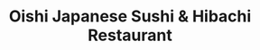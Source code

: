 ---
layout: place
title: Oishi Japanese Sushi & Hibachi Restaurant
permalink: /florida/orlando/oishi-japanese-sushi-hibachi-restaurant.html
stateAbbr: FL
stateName: Florida
cityName: Orlando
seo:
  type: restaurant
  links: https://www.oishiorlando.com/
place_id: ChIJM5jKSid-54gRmnqkuvp0TTk
photos:
  - name: >-
      places/ChIJM5jKSid-54gRmnqkuvp0TTk/photos/AeeoHcLECwMxFhAIw30NaoOYWmyLGoEodlZ0ElFC1cP0zHNO9r0IFHx8aUOeaPHIHdREzv0QHnZ0Zyu1gV52jUmwnVAnW_5xji3OGae5mfFlq8TSfWPxJT47_O9NVVE53eqZQPaQj47WLkySRPaVLBl03_UT2ijGm_C3IYhht1np3QwZDjy0NPwRJwkYFo-6N6AecVXOeZyO1o7k1YPXP8j-JbSfpPFLFnIWcmj78kWnCo_ge2URA5xfVHtliOZyX04J_6x0yUrySBZjqr8V0sn7SviDpzeBZU28u2qjv-pu733qcd3jOTZhp04CDZjfyRaZBIOWCRWwGfO9EP8YMLZLL82jNZuMF2kDLen0Rr1OXwAu02uzUar8aPIAVdAs3m9Pdp2AlbsQnLmOJPb1JmqaVgE7OEQHpxYPNpeKF9p_6qg_Eg
    widthPx: 2992
    heightPx: 2992
    authorAttributions:
      - displayName: Mario Pena
        uri: https://maps.google.com/maps/contrib/103797888107617838877
        photoUri: >-
          https://lh3.googleusercontent.com/a/ACg8ocLjPs-FoqcJHSJWhbZHsHJyT14nHet_mD8YaqwaMICcR9nWXA=s100-p-k-no-mo
    flagContentUri: >-
      https://www.google.com/local/imagery/report/?cb_client=maps_api_places.places_api&image_key=!1e10!2sCIHM0ogKEICAgIDrsLLVWw&hl=en-US
    googleMapsUri: >-
      https://www.google.com/maps/place//data=!3m4!1e2!3m2!1sCIHM0ogKEICAgIDrsLLVWw!2e10!4m2!3m1!1s0x88e77e274aca9833:0x394d74fabaa47a9a
  - name: >-
      places/ChIJM5jKSid-54gRmnqkuvp0TTk/photos/AeeoHcI3kOIR1jfelylHzKLnyGqKg6wS6kBEkNyau-vNTlg1WjblOa2cRCyyu1yDc5gM3Z0x7H4tNxzffCpnbTdAYELhp6VLZoFOYd7Ib-JD1n4xuDTyu7mM1aKg712s7BhaLLceuD00WTrKBJjlzHaRQHg544whtTP2VJc4RZwnDOW8APCn7aRQxRkyvWYFHWBYkoXXNZ6LZIynavFV8ih1R5hu8hrOPdJSZOgVJth-2ggRTIR6raBz1Y-GMoJ6PdClDehOUTZpxsw6xDonJ9hp8M5lkd0VKN6azsGb7Xht6GzAvw
    widthPx: 1080
    heightPx: 1080
    authorAttributions:
      - displayName: Oishi Japanese Sushi & Hibachi Restaurant
        uri: https://maps.google.com/maps/contrib/107717789204190984531
        photoUri: >-
          https://lh3.googleusercontent.com/a/ACg8ocLATkRLlOjanhRjN1OVP1l1jhHwxS3Md0-WlvJMNsHGK8KgWA=s100-p-k-no-mo
    flagContentUri: >-
      https://www.google.com/local/imagery/report/?cb_client=maps_api_places.places_api&image_key=!1e10!2sAF1QipNcXWxIvOLeDxttcXdro4Afd0dVsfpQpu2_LBUf&hl=en-US
    googleMapsUri: >-
      https://www.google.com/maps/place//data=!3m4!1e2!3m2!1sAF1QipNcXWxIvOLeDxttcXdro4Afd0dVsfpQpu2_LBUf!2e10!4m2!3m1!1s0x88e77e274aca9833:0x394d74fabaa47a9a
  - name: >-
      places/ChIJM5jKSid-54gRmnqkuvp0TTk/photos/AeeoHcIuWKkHMj1yHox2eD8Jw5nH1tAuWbAlv2CDaKLuQ0mPJH0iJHQL8OrllI8tqGR_E__ZnIHateqw9_hLuf3wfjU4ZCGD-m5YHDnh8nquSKg7Xqw-KDiMnZS3yeV5o3TEkH4R1IMgtil7j7CtrMB-m9pJrMXlrQPwPDZ9EqWZcSPYfwDjleyL655cz5y7a6JYXPNALbs8YWYHIQOJEk4ATuclax2zpj6GGzs5N6Mv7q_3TG7avOd-1fZpYhNi-s31tmEtl8Te-DlYKYDi4PKXhQBwn9NYZNkNGs8XOvx64rU2WTru9C8vly756bRtvQ-ev59QV2Pf5Hq9pApOg9lhUFe0RXgAN34XMyFh2W8L44n-Um4uzJcDVfsoPP9i33BM8fRaHyNvbj9v4TJ89xGsngQ6p89jKbnj_ID9FO8IrHU5yA
    widthPx: 4032
    heightPx: 3024
    authorAttributions:
      - displayName: Carson S Miller
        uri: https://maps.google.com/maps/contrib/111143031076506129363
        photoUri: >-
          https://lh3.googleusercontent.com/a-/ALV-UjXA9maQLc-VWoPYbYJGd_ata6cw828jg8yHSgRIImEV4-dRG8N5ew=s100-p-k-no-mo
    flagContentUri: >-
      https://www.google.com/local/imagery/report/?cb_client=maps_api_places.places_api&image_key=!1e10!2sCIHM0ogKEICAgMDI0pCWVQ&hl=en-US
    googleMapsUri: >-
      https://www.google.com/maps/place//data=!3m4!1e2!3m2!1sCIHM0ogKEICAgMDI0pCWVQ!2e10!4m2!3m1!1s0x88e77e274aca9833:0x394d74fabaa47a9a
  - name: >-
      places/ChIJM5jKSid-54gRmnqkuvp0TTk/photos/AeeoHcIn8ispbtBVsfAaLG5HcfBqP-n77WuZmxa_kYQdF3VVwtLsSKIPL-5bLixRGaDGpTZqe0h8dy5JOHrhNQxUNjXU2RFnHI1IUznrsDVFY7pjBIlsorW_XK88aQSVIhIKUvLupkScGuN2MBAquXv8ch-qWvT370pcdpNkdU84NTohSQDh09G1KjnGA6_SVPzvXd6yBqzB1Bp5LVtA7HCEtKlg7VgCiYOcX9yzPVMAUcNJHU2_Y4FZtTbVTY8WWU34wcty1XKIR0dtxB0WxHWMX64RFYt5VlIpcGAxNE0aG6t_6nqLCUt8ZXLLQmmWDBu3QRFmEJKT5nCLOO5WtYefOfsdhuAKqUYkM0jf2mS9OWM9WceuquqQx5O8qivuJ8nfojepr34skVAlfDgjwM9Sy-jtGPwKyAgpAA5NkmWDnUphlA
    widthPx: 3736
    heightPx: 2158
    authorAttributions:
      - displayName: Melissa Craig
        uri: https://maps.google.com/maps/contrib/109202259326734725041
        photoUri: >-
          https://lh3.googleusercontent.com/a-/ALV-UjXTHo5BgRAFt3KrFAOwAVvTEeh61u16_6hIn5YlpnSixHoGMUqt=s100-p-k-no-mo
    flagContentUri: >-
      https://www.google.com/local/imagery/report/?cb_client=maps_api_places.places_api&image_key=!1e10!2sCIHM0ogKEICAgIDLy6_FVA&hl=en-US
    googleMapsUri: >-
      https://www.google.com/maps/place//data=!3m4!1e2!3m2!1sCIHM0ogKEICAgIDLy6_FVA!2e10!4m2!3m1!1s0x88e77e274aca9833:0x394d74fabaa47a9a
  - name: >-
      places/ChIJM5jKSid-54gRmnqkuvp0TTk/photos/AeeoHcJtDLV0pUcTT4QRhWqM2rvpPbsA64o5CiBH5MhLDwOwqA27XfVUfP6FctzoPDbQixeddXsh4M_PSCzCIt6d4NWqEMopF3EO9m3JvMvyGUWfpsMQQPm2JzUYjALnYPqVnQvcACLbSutqS7e4KCZ-JK6P2XV-OrgTDK1cN4M9K49yIBk_I2TULLqmXGqGrdKGGkWKjAg6P7ulQk1vwumt_H-dnO_MYfOHTQXmqBAPnIseYVnb6cwM2ywnWjH4-0PGYcmLXPS9FCrw-khHIFocCoZXCkMOK8Ez-JfNR_9UYVL-X9T6b5uLS4LVUH2djpqtHaQS4U5RLLV27HJesSe2vk9WCQ2oer81fi4RNRzS6a1TaKe_mKWOvktMFcS5NJYtWU-C4LfNheE5_54YkED9MrJ0jzvpF_7u0FKQlm9iMeDM0A
    widthPx: 4032
    heightPx: 3024
    authorAttributions:
      - displayName: Doug Nelson
        uri: https://maps.google.com/maps/contrib/110582206486176549886
        photoUri: >-
          https://lh3.googleusercontent.com/a/ACg8ocJ5cxgID47oYFDr0sDEO5viHnBV4iU0NgA4sIWvHH2m178o8Q=s100-p-k-no-mo
    flagContentUri: >-
      https://www.google.com/local/imagery/report/?cb_client=maps_api_places.places_api&image_key=!1e10!2sCIHM0ogKEICAgID3s7PrMQ&hl=en-US
    googleMapsUri: >-
      https://www.google.com/maps/place//data=!3m4!1e2!3m2!1sCIHM0ogKEICAgID3s7PrMQ!2e10!4m2!3m1!1s0x88e77e274aca9833:0x394d74fabaa47a9a
  - name: >-
      places/ChIJM5jKSid-54gRmnqkuvp0TTk/photos/AeeoHcLKUJ7zkTh5ZXozF4QbQe4eI655G1Ll4N737Fo1_iMhcP4ceDuZ7nxCQbGKfv062CwS5pf7ZygFcyTNnsDjcxm5EvKM_H8wrT7VdVTYFZ4cfU4Ag-Tpu6h3-D-y9bP0H40eMxU0JSisI00xmiz5sV-v0-LmYDyYMJ9TwNrHqpbscY10hxK-vUSUFZVAyvKv8TcZG9kBAqWiHnFQCgzMN4NEWh4TjtEP8yOk2-_fH4N4GvnFMtRzRZAIH_ql9uwqiDzRKM3g-D046e-YiqAD4l2bO5g0iTTKB_m5G3RPuoLQr43M2oRItr_K2bWDUjt_pubvbp0f_wr7rmbW05V6vVXULNyJ7NtZEEnScVQJgsZGua4NkEXM4pB8DU7F0VZ_lp1UAIb1OiE0JstqwbWckA1IlXDt5ZBAQob7PymfXTC_-jw
    widthPx: 3000
    heightPx: 4000
    authorAttributions:
      - displayName: Chris Markgraf
        uri: https://maps.google.com/maps/contrib/110213953524885089937
        photoUri: >-
          https://lh3.googleusercontent.com/a-/ALV-UjUEolgNqlkwFmO24ZA_GpbfM5_XVaXxTfv7LzZ_Z7auUiVs_I_lNQ=s100-p-k-no-mo
    flagContentUri: >-
      https://www.google.com/local/imagery/report/?cb_client=maps_api_places.places_api&image_key=!1e10!2sCIHM0ogKEICAgID7zqmYwQE&hl=en-US
    googleMapsUri: >-
      https://www.google.com/maps/place//data=!3m4!1e2!3m2!1sCIHM0ogKEICAgID7zqmYwQE!2e10!4m2!3m1!1s0x88e77e274aca9833:0x394d74fabaa47a9a
  - name: >-
      places/ChIJM5jKSid-54gRmnqkuvp0TTk/photos/AeeoHcIhgpZ_39J--y88NYt3oIx3wDmlMCayMVG9Z7vNWmCJLXYpFBedCAOgy1CO3Fgl8qvrDeqBy1gBDRGCEbiM30CCf4FwRwzO_S4D1TGR3JjXfXDSDfejy_hncH-HRvytVtOyHhtPAD2ns1J_c12SF_N_iOXYNQkjdVupj6VzfIn9NgZD0Gf6TqbASbofcm6tzGZnnCEGhKID5ZGWsoQAP1Q-r7O_mjQJfpF58B6OoEuiriYMdYJG4j0UvCfc-gaNZFQ2f_JkRKWBp51NEhGBNJVVEx-1lYy_9Ff552ck7VeOfQ
    widthPx: 800
    heightPx: 800
    authorAttributions:
      - displayName: Oishi Japanese Sushi & Hibachi Restaurant
        uri: https://maps.google.com/maps/contrib/107717789204190984531
        photoUri: >-
          https://lh3.googleusercontent.com/a/ACg8ocLATkRLlOjanhRjN1OVP1l1jhHwxS3Md0-WlvJMNsHGK8KgWA=s100-p-k-no-mo
    flagContentUri: >-
      https://www.google.com/local/imagery/report/?cb_client=maps_api_places.places_api&image_key=!1e10!2sAF1QipN1OM0IPX9nG3TbJrdAGhbqnS1ms2aOHHdMdEdk&hl=en-US
    googleMapsUri: >-
      https://www.google.com/maps/place//data=!3m4!1e2!3m2!1sAF1QipN1OM0IPX9nG3TbJrdAGhbqnS1ms2aOHHdMdEdk!2e10!4m2!3m1!1s0x88e77e274aca9833:0x394d74fabaa47a9a
  - name: >-
      places/ChIJM5jKSid-54gRmnqkuvp0TTk/photos/AeeoHcIeI_A44pVOiGEylMc1A_DYufYdSqzL8rRhH6tcvn6eNgCnkiLzsCNLvX6t60W1NaU70_nzubMQ-xlGB29TaOZRmMSPFRX7a7MPHmnEninSrz-q86wDfTz4JiZuUG0KvSvTg156zdnzyGsFj2JFZ6Wj78nhzmSy6kDkElmqBEkgbPOQrGjdX_y15huoGE8VYyFO4KFuOyo1lrbMapBpajA0eISfMA-edl21n5o5OXx5TMTQT-joRIisbC3pWd4GbH7Ht2Rc3hs0M-MxCtCmYpcItYoN4gjHv8ogXewfEqcPgg
    widthPx: 800
    heightPx: 800
    authorAttributions:
      - displayName: Oishi Japanese Sushi & Hibachi Restaurant
        uri: https://maps.google.com/maps/contrib/107717789204190984531
        photoUri: >-
          https://lh3.googleusercontent.com/a/ACg8ocLATkRLlOjanhRjN1OVP1l1jhHwxS3Md0-WlvJMNsHGK8KgWA=s100-p-k-no-mo
    flagContentUri: >-
      https://www.google.com/local/imagery/report/?cb_client=maps_api_places.places_api&image_key=!1e10!2sAF1QipONX-1yrJVMkBv2ycBqRLdMbGsip3TbFLnNFGOK&hl=en-US
    googleMapsUri: >-
      https://www.google.com/maps/place//data=!3m4!1e2!3m2!1sAF1QipONX-1yrJVMkBv2ycBqRLdMbGsip3TbFLnNFGOK!2e10!4m2!3m1!1s0x88e77e274aca9833:0x394d74fabaa47a9a
  - name: >-
      places/ChIJM5jKSid-54gRmnqkuvp0TTk/photos/AeeoHcLFWwHfJj4blLb27YwRB--2Y4ZUVZnHRN3TluuzTX87DXh4OYb0QP919yQG7MI5H9dpUSkWOPS7zR-_k75wUFDIBjTjsOJLrzN_P_vBLjsUaoJCcm60aieStfartFJB3XhpQoy9AX5byvGWm221sURgeAJItunY7Tru7RK-8B3ibOGLgNRCbkXi8BPBVktvR1xnBFEGW4exbvoQPz2DDO3MRrbb1_uyxRhr5JmD6FTB6n49cnoGL7aBf_RGrK-AA9RQ8VcwBL7bhrAAX_MV7DNAFObtRam29eZUV0BS5FtLZMsXb23WMf5pYgH6unGBZPX6O_fWXBwpgedxaUnLGZ_yzpeuB-x_nlh64Am8d_rrXVxKXkN_eGILM8mDeMsoxFQP8H6cape0arq6rW4AZPT8b3xD845O5YipLPMknxmctYFC
    widthPx: 3000
    heightPx: 4000
    authorAttributions:
      - displayName: Chris Markgraf
        uri: https://maps.google.com/maps/contrib/110213953524885089937
        photoUri: >-
          https://lh3.googleusercontent.com/a-/ALV-UjUEolgNqlkwFmO24ZA_GpbfM5_XVaXxTfv7LzZ_Z7auUiVs_I_lNQ=s100-p-k-no-mo
    flagContentUri: >-
      https://www.google.com/local/imagery/report/?cb_client=maps_api_places.places_api&image_key=!1e10!2sCIHM0ogKEICAgID7zqmYgQE&hl=en-US
    googleMapsUri: >-
      https://www.google.com/maps/place//data=!3m4!1e2!3m2!1sCIHM0ogKEICAgID7zqmYgQE!2e10!4m2!3m1!1s0x88e77e274aca9833:0x394d74fabaa47a9a
  - name: >-
      places/ChIJM5jKSid-54gRmnqkuvp0TTk/photos/AeeoHcL_tZT30TNJzRA2DXYzzIUl6yYwm3-fnHc9hYFJo47fwPIqWE3wlKnoXbMsxXGWIRgRyBWqIym2iMNJpx_nQYJBEDh_u6eei7SvXiw4yhFE3iP4H8vNL00W-W4ncSLaQAIc-y84h_n9LgLyKcxoerH0K2U3bJB6s01ytpjSSmoGcgEXEcROIbxTqU6gaAC_TixToZT7oPNdAd2GofbaV6IAFx9xktTWDLx0G5O3zX5WoNb6dipbf4-JG9MOj7kO4kVUBLGXvImNojmSDMYCBTnh-hjNYKQnOqzm5LWbAW7jchFmaLJQ2XvQeE1TPDw7lBKIpZ6uG86cr6-fS4gnlUJPyT1Ggcy2qyBm1dj-4vMGiW8MOne3fM7DtOh9atca8DTJ5Yekbp0KWDApcDIXLA7ePr0sngdWxyRGdStl71-LiQ
    widthPx: 4032
    heightPx: 3024
    authorAttributions:
      - displayName: Jasmine Johnson
        uri: https://maps.google.com/maps/contrib/108271634369212937784
        photoUri: >-
          https://lh3.googleusercontent.com/a-/ALV-UjUDEnzUvbjCcG1mznsg0CzVSQnUKL3WzXJEBJuPC-ZeycrhPBhl8w=s100-p-k-no-mo
    flagContentUri: >-
      https://www.google.com/local/imagery/report/?cb_client=maps_api_places.places_api&image_key=!1e10!2sCIHM0ogKEICAgICzmumjLw&hl=en-US
    googleMapsUri: >-
      https://www.google.com/maps/place//data=!3m4!1e2!3m2!1sCIHM0ogKEICAgICzmumjLw!2e10!4m2!3m1!1s0x88e77e274aca9833:0x394d74fabaa47a9a
address: 11025 International Dr, Orlando, FL 32821, USA
street: 11025 International Dr
city: Orlando
state: FL
zip: '32821'
country: USA
neighborhood: null
latitude: '28.406105'
longitude: '-81.455338'
accessibility_options:
  wheelchairAccessibleParking: true
  wheelchairAccessibleEntrance: true
  wheelchairAccessibleRestroom: true
  wheelchairAccessibleSeating: true
business_status: OPERATIONAL
name: Oishi Japanese Sushi & Hibachi Restaurant
google_maps_links:
  directionsUri: >-
    https://www.google.com/maps/dir//''/data=!4m7!4m6!1m1!4e2!1m2!1m1!1s0x88e77e274aca9833:0x394d74fabaa47a9a!3e0
  placeUri: https://maps.google.com/?cid=4129085053590600346
  writeAReviewUri: >-
    https://www.google.com/maps/place//data=!4m3!3m2!1s0x88e77e274aca9833:0x394d74fabaa47a9a!12e1
  reviewsUri: >-
    https://www.google.com/maps/place//data=!4m4!3m3!1s0x88e77e274aca9833:0x394d74fabaa47a9a!9m1!1b1
  photosUri: >-
    https://www.google.com/maps/place//data=!4m3!3m2!1s0x88e77e274aca9833:0x394d74fabaa47a9a!10e5
primary_type: Japanese Restaurant
opening_hours:
  regular:
    - 'Monday: 12:00 – 10:30 PM'
    - 'Tuesday: 12:00 – 10:30 PM'
    - 'Wednesday: 12:00 – 10:30 PM'
    - 'Thursday: 12:00 – 10:30 PM'
    - 'Friday: 12:00 – 10:30 PM'
    - 'Saturday: 12:00 – 10:30 PM'
    - 'Sunday: 12:00 – 10:30 PM'
  current:
    - 'Monday: 4:30 – 10:30 PM'
    - 'Tuesday: 4:30 – 10:30 PM'
    - 'Wednesday: 4:30 – 10:30 PM'
    - 'Thursday: 4:30 – 10:30 PM'
    - 'Friday: 12:00 – 10:30 PM'
    - 'Saturday: 12:00 – 10:30 PM'
    - 'Sunday: 12:00 – 10:30 PM'
secondary_opening_hours:
  regular:
    weekdayDescriptions: null
    type: null
  current:
    weekdayDescriptions: null
    type: null
phone: (407) 465-0088
price_level: PRICE_LEVEL_MODERATE
price_range: $20 &ndash; $30
rating: '4.0'
rating_count: 0
website: https://www.oishiorlando.com/
description: >-
  Explore Oishi Japanese Sushi & Hibachi in Orlando, FL$$$Oishi Japanese Sushi &
  Hibachi Restaurant in Orlando, FL, delivers a vibrant dining experience
  centered on fresh, expertly crafted sushi and sizzling hibachi dishes in a
  laid-back environment. This spot stands out for its authentic Japanese
  flavors, featuring a variety of rolls and teppanyaki options that appeal to
  those seeking reliable sushi places near me. With moderate pricing and
  thoughtful accessibility features like wheelchair-friendly entrances and
  seating, it's an inviting choice for casual meals or group gatherings. The
  flexible hours make it easy to enjoy top-rated sushi options, blending
  traditional tastes with everyday convenience for locals and visitors alike.
generative_summary: >-
  Explore Oishi Japanese Sushi & Hibachi in Orlando, FL$$$Oishi Japanese Sushi &
  Hibachi Restaurant in Orlando, FL, delivers a vibrant dining experience
  centered on fresh, expertly crafted sushi and sizzling hibachi dishes in a
  laid-back environment. This spot stands out for its authentic Japanese
  flavors, featuring a variety of rolls and teppanyaki options that appeal to
  those seeking reliable sushi places near me. With moderate pricing and
  thoughtful accessibility features like wheelchair-friendly entrances and
  seating, it's an inviting choice for casual meals or group gatherings. The
  flexible hours make it easy to enjoy top-rated sushi options, blending
  traditional tastes with everyday convenience for locals and visitors alike.
generative_disclosure: Summarized by AI using the Grok-3-Mini model.
reviews: null
review_summary: >-
  What People Are Saying About This Spot$$$Visitors exploring sushi restaurants
  around Orlando frequently praise the fresh ingredients and lively hibachi
  presentations, making for enjoyable and satisfying meals overall. Many
  highlight the well-balanced flavors in the Japanese dishes, positioning it as
  a solid pick for families and friends in search of a fun, casual vibe. With a
  good rating reflecting fair value and friendly service, it's clear that folks
  appreciate the range of options catering to sushi lovers on the move. While
  not everything is flawless, the welcoming atmosphere and reliable quality
  encourage return trips for anyone hunting for tasty Japanese places nearby.
review_disclosure: Summarized by AI using the Grok-3-Mini model.
parking_options: null
payment_options: null
allow_dogs: null
curbside_pickup: null
delivery: null
dine_in: null
good_for_children: null
good_for_groups: null
good_for_sports: null
live_music: null
menu_for_children: null
outdoor_seating: null
reservable: null
restroom: null
serves_beer: null
serves_breakfast: null
serves_brunch: null
serves_cocktails: null
serves_coffee: null
serves_dinner: null
serves_dessert: null
serves_lunch: null
serves_vegetarian_food: null
serves_wine: null
takeout: null
update_category: pro
places_description: null

---